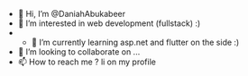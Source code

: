 - 👋 Hi, I’m @DaniahAbukabeer
- 👀 I’m interested in web development (fullstack) :)
- - 🌱 I’m currently learning asp.net and flutter on the side :) 
- 💞️ I’m looking to collaborate on ...
- 📫 How to reach me ? li on my profile 

<!---
DaniahAbukabeer/DaniahAbukabeer is a ✨ special ✨ repository because its `README.md` (this file) appears on your GitHub profile.
You can click the Preview link to take a look at your changes.
--->

